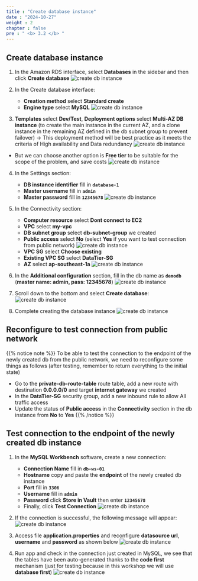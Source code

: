 ```yaml
---
title : "Create database instance"
date : "2024-10-27"
weight : 2
chapter : false
pre : " <b> 3.2 </b> "
---
```


## Create database instance

1. In the Amazon RDS interface, select **Databases** in the sidebar and then click **Create database**
![create db instance](/workshop01-AWS-FCJ-2025/images/3-2/01.png?width=50pc)

2. In the Create database interface:
   - **Creation method** select **Standard create**
   - **Engine type** select **MySQL**
![create db instance](/workshop01-AWS-FCJ-2025/images/3-2/02.png?width=50pc)

3. **Templates** select **Dev/Test**, **Deployment options** select **Multi-AZ DB instance** (to create the main instance in the current AZ, and a clone instance in the remaining AZ defined in the db subnet group to prevent failover)
→ This deployment method will be best practice as it meets the criteria of High availability and Data redundancy
![create db instance](/workshop01-AWS-FCJ-2025/images/3-2/03.png?width=50pc)

- But we can choose another option is **Free tier** to be suitable for the scope of the problem, and save costs
![create db instance](/workshop01-AWS-FCJ-2025/images/3-2/04.png?width=50pc)

4. In the Settings section:
   - **DB instance identifier** fill in **`database-1`**
   - **Master username** fill in **`admin`**
   - **Master password** fill in **`12345678`**
![create db instance](/workshop01-AWS-FCJ-2025/images/3-2/05.png?width=50pc)

5. In the Connectivity section:
   - **Computer resource** select **Dont connect to EC2**
   - **VPC** select **my-vpc**
   - **DB subnet group** select **db-subnet-group** we created
   - **Public access** select **No** (select **Yes** if you want to test connection from public network)
![create db instance](/workshop01-AWS-FCJ-2025/images/3-2/06.png?width=50pc)
   - **VPC SG** select **Choose existing**
   - **Existing VPC SG** select **DataTier-SG**
   - **AZ** select **ap-southeast-1a**
![create db instance](/workshop01-AWS-FCJ-2025/images/3-2/07.png?width=50pc)

6. In the **Additional configuration** section, fill in the db name as **`demodb`** (**master name: admin, pass: 12345678**)
![create db instance](/workshop01-AWS-FCJ-2025/images/3-2/08.png?width=50pc)

7. Scroll down to the bottom and select **Create database**:
![create db instance](/workshop01-AWS-FCJ-2025/images/3-2/09.png?width=50pc)

8. Complete creating the database instance
![create db instance](/workshop01-AWS-FCJ-2025/images/3-2/10.png?width=50pc)

## Reconfigure to test connection from public network
{{% notice note %}}
To be able to test the connection to the endpoint of the newly created db from the public network, we need to reconfigure some things as follows (after testing, remember to return everything to the initial state)
   - Go to the **private-db-route-table** route table, add a new route with destination **0.0.0.0/0** and target **internet gateway** we created
   - In the **DataTier-SG** security group, add a new inbound rule to allow All traffic access
   - Update the status of **Public access** in the **Connectivity** section in the db instance from **No** to **Yes**
{{% /notice %}}

## Test connection to the endpoint of the newly created db instance
1. In the **MySQL Workbench** software, create a new connection:
   - **Connection Name** fill in **`db-ws-01`** 
   - **Hostname** copy and paste the **endpoint** of the newly created db instance
   - **Port** fill in **`3306`**
   - **Username** fill in **`admin`**
   - **Password** click **Store in Vault** then enter **`12345678`**
   - Finally, click **Test Connection**
![create db instance](/workshop01-AWS-FCJ-2025/images/3-2/11.png?width=50pc)

2. If the connection is successful, the following message will appear:
![create db instance](/workshop01-AWS-FCJ-2025/images/3-2/12.png?width=50pc)

3. Access file **application.properties** and reconfigure **datasource url**, **username** and **password** as shown below
![create db instance](/workshop01-AWS-FCJ-2025/images/3-2/13.png?width=50pc)

4. Run app and check in the connection just created in MySQL, we see that the tables have been auto-generated thanks to the **code first** mechanism (just for testing because in this workshop we will use **database first**)
![create db instance](/workshop01-AWS-FCJ-2025/images/3-2/14.png?width=40pc)
